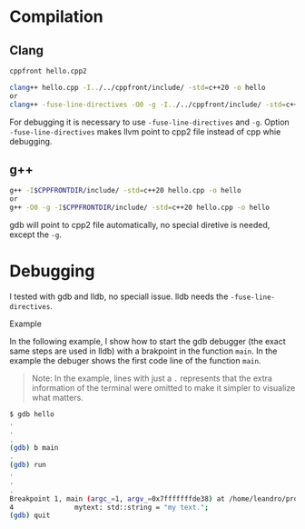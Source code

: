# Compilation


## Clang

```bash
cppfront hello.cpp2

clang++ hello.cpp -I../../cppfront/include/ -std=c++20 -o hello
or
clang++ -fuse-line-directives -O0 -g -I../../cppfront/include/ -std=c++20 hello.cpp -o hello

```

For debugging it is necessary to use `-fuse-line-directives` and `-g`. Option `-fuse-line-directives` makes llvm point to cpp2 file instead of cpp whie debugging.

## g++

```bash
g++ -I$CPPFRONTDIR/include/ -std=c++20 hello.cpp -o hello
or
g++ -O0 -g -I$CPPFRONTDIR/include/ -std=c++20 hello.cpp -o hello
```

gdb will point to cpp2 file automatically, no special diretive is needed, except the `-g`.


# Debugging

I tested with gdb and lldb, no speciall issue.
lldb needs the `-fuse-line-directives`.

Example

In the following example, I show how to start the gdb debugger (the exact same steps are used in lldb) with a brakpoint in the function `main`. In the example the debuger shows the first code line of the function `main`.

> Note: In the example, lines with just a `.` represents that the extra information of the terminal were omitted to make it simpler to visualize what matters.

```bash
$ gdb hello
.
.
.
(gdb) b main
.
(gdb) run
.
.
.
Breakpoint 1, main (argc_=1, argv_=0x7fffffffde38) at /home/leandro/projects/cppfront/proj/hello1/hello.cpp2:4
4               mytext: std::string = "my text.";
(gdb) quit
```


